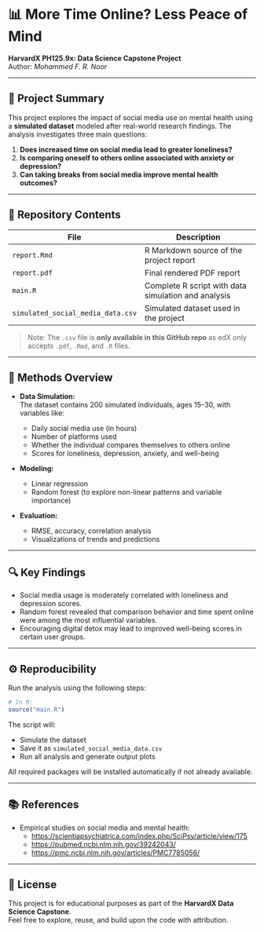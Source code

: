 
# 📊 More Time Online? Less Peace of Mind
**HarvardX PH125.9x: Data Science Capstone Project**  
Author: *Mohammed F. R. Noor*

---

## 🧠 Project Summary
This project explores the impact of social media use on mental health using a **simulated dataset** modeled after real-world research findings. The analysis investigates three main questions:

1. **Does increased time on social media lead to greater loneliness?**  
2. **Is comparing oneself to others online associated with anxiety or depression?**  
3. **Can taking breaks from social media improve mental health outcomes?**

---

## 📁 Repository Contents

| File | Description |
|------|-------------|
| `report.Rmd` | R Markdown source of the project report |
| `report.pdf` | Final rendered PDF report |
| `main.R` | Complete R script with data simulation and analysis |
| `simulated_social_media_data.csv` | Simulated dataset used in the project |

> Note: The `.csv` file is **only available in this GitHub repo** as edX only accepts `.pdf`, `.Rmd`, and `.R` files.

---

## 🧪 Methods Overview

- **Data Simulation:**  
  The dataset contains 200 simulated individuals, ages 15–30, with variables like:
  - Daily social media use (in hours)
  - Number of platforms used
  - Whether the individual compares themselves to others online
  - Scores for loneliness, depression, anxiety, and well-being

- **Modeling:**  
  - Linear regression
  - Random forest (to explore non-linear patterns and variable importance)

- **Evaluation:**  
  - RMSE, accuracy, correlation analysis
  - Visualizations of trends and predictions

---

## 🔍 Key Findings

- Social media usage is moderately correlated with loneliness and depression scores.
- Random forest revealed that comparison behavior and time spent online were among the most influential variables.
- Encouraging digital detox may lead to improved well-being scores in certain user groups.

---

## ⚙️ Reproducibility

Run the analysis using the following steps:

```r
# In R:
source("main.R")
```

The script will:
- Simulate the dataset
- Save it as `simulated_social_media_data.csv`
- Run all analysis and generate output plots

All required packages will be installed automatically if not already available.

---

## 📚 References

- Empirical studies on social media and mental health:
  - https://scientiapsychiatrica.com/index.php/SciPsy/article/view/175
  - https://pubmed.ncbi.nlm.nih.gov/39242043/
  - https://pmc.ncbi.nlm.nih.gov/articles/PMC7785056/

---

## 📝 License

This project is for educational purposes as part of the **HarvardX Data Science Capstone**.  
Feel free to explore, reuse, and build upon the code with attribution.
